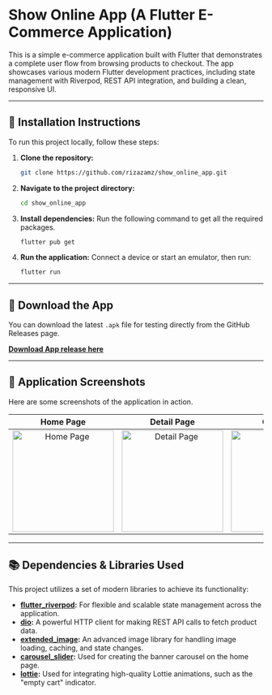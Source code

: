 # Show Online App (A Flutter E-Commerce Application)

This is a simple e-commerce application built with Flutter that demonstrates a complete user flow from browsing products to checkout. The app showcases various modern Flutter development practices, including state management with Riverpod, REST API integration, and building a clean, responsive UI.

---

## 🚀 Installation Instructions

To run this project locally, follow these steps:

1.  **Clone the repository:**
    ```bash
    git clone https://github.com/rizazamz/show_online_app.git
    ```

2.  **Navigate to the project directory:**
    ```bash
    cd show_online_app
    ```

3.  **Install dependencies:**
    Run the following command to get all the required packages.
    ```bash
    flutter pub get
    ```

4.  **Run the application:**
    Connect a device or start an emulator, then run:
    ```bash
    flutter run
    ```

---

## 📲 Download the App

You can download the latest `.apk` file for testing directly from the GitHub Releases page.

**[Download App release here](https://github.com/rizazamz/show_online_app/releases/tag/ReleaseApp)**

---

## 📸 Application Screenshots

Here are some screenshots of the application in action.

| Home Page | Detail Page | Cart Page | Checkout Page | Profile Page |
| :---: | :---: | :---: | :---: | :---: |
| <img src="https://github.com/user-attachments/assets/0aa8f5ad-3ac0-4cb5-94a5-bb67aff09fb6" width="200" alt="Home Page"> | <img src="https://github.com/user-attachments/assets/fe33b0ff-4a8d-44a9-b7be-e45307d0d82a" width="200" alt="Detail Page"> | <img src="https://github.com/user-attachments/assets/592f1893-0a72-4713-9629-75933a671c85" width="200" alt="Cart Page"> | <img src="https://github.com/user-attachments/assets/990cee25-0cf4-44d9-9584-d349abf923b9" width="200" alt="Checkout Page"> | <img src="https://github.com/user-attachments/assets/3ab655b2-424d-440e-b26b-1ab6fd51f93b" width="200" alt="Profile Page"> |

---

## 📚 Dependencies & Libraries Used

This project utilizes a set of modern libraries to achieve its functionality:

* **[flutter_riverpod](https://pub.dev/packages/flutter_riverpod):** For flexible and scalable state management across the application.
* **[dio](https://pub.dev/packages/dio):** A powerful HTTP client for making REST API calls to fetch product data.
* **[extended_image](https://pub.dev/packages/extended_image):** An advanced image library for handling image loading, caching, and state changes.
* **[carousel_slider](https://pub.dev/packages/carousel_slider):** Used for creating the banner carousel on the home page.
* **[lottie](https://pub.dev/packages/lottie):** Used for integrating high-quality Lottie animations, such as the "empty cart" indicator.

